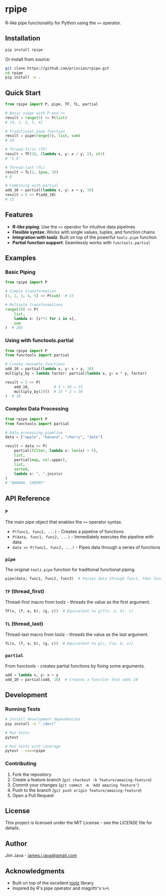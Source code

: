 # rpipe

R-like pipe functionality for Python using the `>>` operator.

## Installation

```bash
pip install rpipe
```

Or install from source:

```bash
git clone https://github.com/priscian/rpipe.git
cd rpipe
pip install -e .
```

## Quick Start

```python
from rpipe import P, pipe, TF, TL, partial

# Basic usage with P and >>
result = range(5) >> P(list)
# [0, 1, 2, 3, 4]

# Traditional pipe function
result = pipe(range(5), list, sum)
# 10

# Thread-first (TF)
result = TF(10, (lambda x, y: x / y, 2), str)
# '5.0'

# Thread-last (TL)
result = TL(2, (pow, 3))
# 8

# Combining with partial
add_10 = partial(lambda x, y: x + y, 10)
result = 5 >> P(add_10)
# 15
```

## Features

- **R-like piping**: Use the `>>` operator for intuitive data pipelines
- **Flexible syntax**: Works with single values, tuples, and function chains
- **Integration with toolz**: Built on top of the powerful `toolz.pipe` function
- **Partial function support**: Seamlessly works with `functools.partial`

## Examples

### Basic Piping

```python
from rpipe import P

# Simple transformation
[1, 2, 3, 4, 5] >> P(sum)  # 15

# Multiple transformations
range(10) >> P(
    list,
    lambda x: [i**2 for i in x],
    sum
)  # 285
```

### Using with functools.partial

```python
from rpipe import P
from functools import partial

# Create reusable functions
add_10 = partial(lambda x, y: x + y, 10)
multiply_by = lambda factor: partial(lambda x, y: x * y, factor)

result = 5 >> P(
    add_10,           # 5 + 10 = 15
    multiply_by(2)()  # 15 * 2 = 30
)  # 30
```

### Complex Data Processing

```python
from rpipe import P
from functools import partial

# Data processing pipeline
data = ["apple", "banana", "cherry", "date"]

result = data >> P(
    partial(filter, lambda x: len(x) > 5),
    list,
    partial(map, str.upper),
    list,
    sorted,
    lambda x: ", ".join(x)
)
# "BANANA, CHERRY"
```

## API Reference

### `P`

The main pipe object that enables the `>>` operator syntax.

- `P(func1, func2, ...)` - Creates a pipeline of functions
- `P(data, func1, func2, ...)` - Immediately executes the pipeline with data
- `data >> P(func1, func2, ...)` - Pipes data through a series of functions

### `pipe`

The original `toolz.pipe` function for traditional functional piping.

```python
pipe(data, func1, func2, func3)  # Passes data through func1, then func2, then func3
```

### `TF` (thread_first)

Thread-first macro from toolz - threads the value as the first argument.

```python
TF(x, (f, a, b), (g, c))  # Equivalent to g(f(x, a, b), c)
```

### `TL` (thread_last)

Thread-last macro from toolz - threads the value as the last argument.

```python
TL(x, (f, a, b), (g, c))  # Equivalent to g(c, f(a, b, x))
```

### `partial`

From functools - creates partial functions by fixing some arguments.

```python
add = lambda x, y: x + y
add_10 = partial(add, 10)  # Creates a function that adds 10
```

## Development

### Running Tests

```bash
# Install development dependencies
pip install -e ".[dev]"

# Run tests
pytest

# Run tests with coverage
pytest --cov=rpipe
```

### Contributing

1. Fork the repository
2. Create a feature branch (`git checkout -b feature/amazing-feature`)
3. Commit your changes (`git commit -m 'Add amazing feature'`)
4. Push to the branch (`git push origin feature/amazing-feature`)
5. Open a Pull Request

## License

This project is licensed under the MIT License - see the LICENSE file for details.

## Author

Jim Java - james.j.java@gmail.com

## Acknowledgments

- Built on top of the excellent [toolz](https://github.com/pytoolz/toolz) library
- Inspired by R's pipe operator and magrittr's `%>%`
